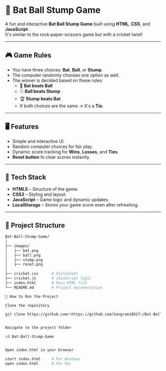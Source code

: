 # 🏏 Bat Ball Stump Game

A fun and interactive **Bat Ball Stump Game** built using **HTML**, **CSS**, and **JavaScript**.  
It's similar to the rock-paper-scissors game but with a cricket twist!  

---

## 🎮 Game Rules

- You have three choices: **Bat**, **Ball**, or **Stump**.
- The computer randomly chooses one option as well.
- The winner is decided based on these rules:
  - 🏏 **Bat beats Ball**  
  - ⚾ **Ball beats Stump**  
  - 🏆 **Stump beats Bat**  
  - If both choices are the same → It's a **Tie**.

---

## 🖥️ Features

- Simple and interactive UI.
- Random computer choices for fair play.
- Dynamic score tracking for **Wins**, **Losses**, and **Ties**.
- **Reset button** to clear scores instantly.

---

## 🧩 Tech Stack

- **HTML5** – Structure of the game.
- **CSS3** – Styling and layout.
- **JavaScript** – Game logic and dynamic updates.
- **LocalStorage** – Stores your game score even after refreshing.

---

## 📂 Project Structure

```bash
Bat-Ball-Stump-Game/
│
├── images/
│   ├── bat.png
│   ├── ball.png
│   ├── stump.png
│   ├── reset.png
│
├── cricket.css      # Stylesheet
├── cricket.js       # JavaScript logic
├── index.html       # Main HTML file
└── README.md        # Project documentation

🚀 How to Run the Project

Clone the repository

git clone https://github.com/<https://github.com/Sangram10817>/Bat-Ball-Stump-Game.git


Navigate to the project folder

cd Bat-Ball-Stump-Game


Open index.html in your browser

start index.html     # For Windows
open index.html      # For Mac
